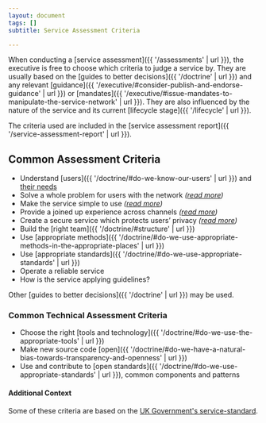```yaml
---
layout: document
tags: []
subtitle: Service Assessment Criteria

---
```

When conducting a [service assessment]({{ '/assessments' | url }}), the executive is free to choose which criteria to judge a service by. They are usually based on the [guides to better decisions]({{ '/doctrine' | url }}) and any relevant [guidance]({{ '/executive/#consider-publish-and-endorse-guidance' | url }}) or [mandates]({{ '/executive/#issue-mandates-to-manipulate-the-service-network' | url }}). They are also influenced by the nature of the service and its current [lifecycle stage]({{ '/lifecycle' | url }}).

The criteria used are included in the [service assessment report]({{ '/service-assessment-report' | url }}).

## Common Assessment Criteria

* Understand [users]({{ '/doctrine/#do-we-know-our-users' | url }}) and [their needs](https://stevepurkis-pf.github.io/user-needs)
* Solve a whole problem for users with the network _(_[_read more_](https://www.gov.uk/service-manual/service-standard/point-2-solve-a-whole-problem)_)_
* Make the service simple to use _(_[_read more_](https://www.gov.uk/service-manual/service-standard/point-4-make-the-service-simple-to-use)_)_
* Provide a joined up experience across channels _(_[_read more_](https://www.gov.uk/service-manual/service-standard/point-3-join-up-across-channels)_)_
* Create a secure service which protects users’ privacy _(_[_read more_](https://www.gov.uk/service-manual/service-standard/point-9-create-a-secure-service)_)_
* Build the [right team]({{ '/doctrine/#structure' | url }})
* Use [appropriate methods]({{ '/doctrine/#do-we-use-appropriate-methods-in-the-appropriate-places' | url }})
* Use [appropriate standards]({{ '/doctrine/#do-we-use-appropriate-standards' | url }})
* Operate a reliable service
* How is the service applying guidelines?

Other [guides to better decisions]({{ '/doctrine' | url }}) may be used.

### Common Technical Assessment Criteria

* Choose the right [tools and technology]({{ '/doctrine/#do-we-use-the-appropriate-tools' | url }})
* Make new source code [open]({{ '/doctrine/#do-we-have-a-natural-bias-towards-transparency-and-openness' | url }})
* Use and contribute to [open standards]({{ '/doctrine/#do-we-use-appropriate-standards' | url }}), common components and patterns

#### Additional Context

Some of these criteria are based on the [UK Government's service-standard](https://www.gov.uk/service-manual/service-standard "Service Standard").